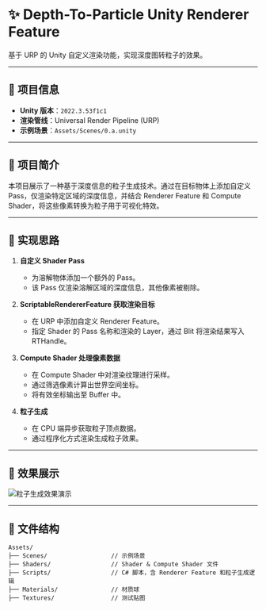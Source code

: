 # ✨ Depth-To-Particle Unity Renderer Feature

基于 URP 的 Unity 自定义渲染功能，实现深度图转粒子的效果。

---

## 📘 项目信息

- **Unity 版本**：`2022.3.53f1c1`
- **渲染管线**：Universal Render Pipeline (URP)
- **示例场景**：`Assets/Scenes/0.a.unity`

---

## 🎯 项目简介

本项目展示了一种基于深度信息的粒子生成技术。通过在目标物体上添加自定义 Pass，仅渲染特定区域的深度信息，并结合 Renderer Feature 和 Compute Shader，将这些像素转换为粒子用于可视化特效。

---

## 🧠 实现思路

1. **自定义 Shader Pass**
   - 为溶解物体添加一个额外的 Pass。
   - 该 Pass 仅渲染溶解区域的深度信息，其他像素被剔除。

2. **ScriptableRendererFeature 获取渲染目标**
   - 在 URP 中添加自定义 Renderer Feature。
   - 指定 Shader 的 Pass 名称和渲染的 Layer，通过 Blit 将渲染结果写入 RTHandle。

3. **Compute Shader 处理像素数据**
   - 在 Compute Shader 中对渲染纹理进行采样。
   - 通过筛选像素计算出世界空间坐标。
   - 将有效坐标输出至 Buffer 中。

4. **粒子生成**
   - 在 CPU 端异步获取粒子顶点数据。
   - 通过程序化方式渲染生成粒子效果。

---

## 🧪 效果展示

![粒子生成效果演示](./Asset/Temp/Show.gif)

---

## 📁 文件结构

```plaintext
Assets/
├── Scenes/                  // 示例场景
├── Shaders/                 // Shader & Compute Shader 文件
├── Scripts/                 // C# 脚本，含 Renderer Feature 和粒子生成逻辑
├── Materials/               // 材质球
├── Textures/                // 测试贴图
